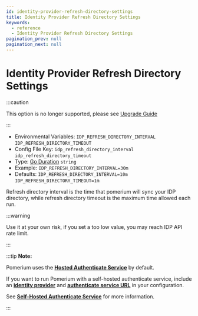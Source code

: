 ```yaml
---
id: identity-provider-refresh-directory-settings
title: Identity Provider Refresh Directory Settings
keywords:
  - reference
  - Identity Provider Refresh Directory Settings
pagination_prev: null
pagination_next: null
---
```


# Identity Provider Refresh Directory Settings

:::caution

This option is no longer supported, please see [Upgrade Guide](/docs/releases/upgrading#idp-directory-sync)

:::

- Environmental Variables: `IDP_REFRESH_DIRECTORY_INTERVAL` `IDP_REFRESH_DIRECTORY_TIMEOUT`
- Config File Key: `idp_refresh_directory_interval` `idp_refresh_directory_timeout`
- Type: [Go Duration](https://golang.org/pkg/time/#Duration.String) `string`
- Example: `IDP_REFRESH_DIRECTORY_INTERVAL=30m`
- Defaults: `IDP_REFRESH_DIRECTORY_INTERVAL=10m` `IDP_REFRESH_DIRECTORY_TIMEOUT=1m`

Refresh directory interval is the time that pomerium will sync your IDP directory, while refresh directory timeout is the maximum time allowed each run.

:::warning

Use it at your own risk, if you set a too low value, you may reach IDP API rate limit.

:::

:::tip **Note:**

Pomerium uses the [**Hosted Authenticate Service**](/docs/capabilities/hosted-authenticate-service) by default.

If you want to run Pomerium with a self-hosted authenticate service, include an [**identity provider**](/docs/identity-providers) and [**authenticate service URL**](/docs/reference/authenticate-service-url) in your configuration.

See [**Self-Hosted Authenticate Service**](/docs/capabilities/self-hosted-authenticate-service) for more information.

:::
